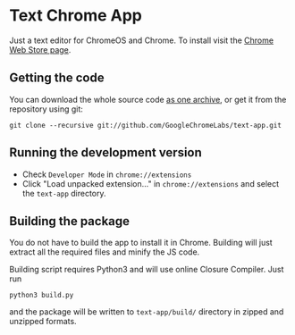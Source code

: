 # Text Chrome App

Just a text editor for ChromeOS and Chrome. To install visit the [Chrome Web Store page](https://chrome.google.com/webstore/detail/mmfbcljfglbokpmkimbfghdkjmjhdgbg).

## Getting the code

You can download the whole source code [as one archive](https://github.com/GoogleChromeLabs/text-app/archive/master.zip), or get it from the repository using git:

    git clone --recursive git://github.com/GoogleChromeLabs/text-app.git

## Running the development version

* Check `Developer Mode` in `chrome://extensions`
* Click "Load unpacked extension..." in `chrome://extensions` and select the `text-app` directory.

## Building the package

You do not have to build the app to install it in Chrome. Building will just extract all the required files and minify the JS code.

Building script requires Python3 and will use online Closure Compiler. Just run

    python3 build.py

and the package will be written to `text-app/build/` directory in zipped and unzipped formats.
